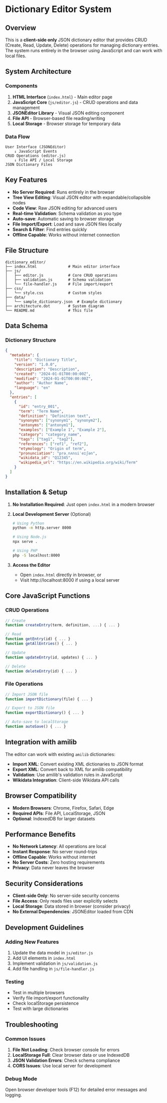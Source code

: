 # Dictionary Editor System

## Overview

This is a **client-side only** JSON dictionary editor that provides CRUD (Create, Read, Update, Delete) operations for managing dictionary entries. The system runs entirely in the browser using JavaScript and can work with local files.

## System Architecture

### Components

1. **HTML Interface** (`index.html`) - Main editor page
2. **JavaScript Core** (`js/editor.js`) - CRUD operations and data management
3. **JSONEditor Library** - Visual JSON editing component
4. **File API** - Browser-based file reading/writing
5. **Local Storage** - Browser storage for temporary data

### Data Flow

```
User Interface (JSONEditor) 
    ↓ JavaScript Events
CRUD Operations (editor.js)
    ↓ File API / Local Storage
JSON Dictionary Files
```

## Key Features

- **No Server Required**: Runs entirely in the browser
- **Tree View Editing**: Visual JSON editor with expandable/collapsible nodes
- **Code View**: Raw JSON editing for advanced users
- **Real-time Validation**: Schema validation as you type
- **Auto-save**: Automatic saving to browser storage
- **File Import/Export**: Load and save JSON files locally
- **Search & Filter**: Find entries quickly
- **Offline Capable**: Works without internet connection

## File Structure

```
dictionary_editor/
├── index.html              # Main editor interface
├── js/
│   ├── editor.js           # Core CRUD operations
│   ├── validation.js       # Schema validation
│   └── file-handler.js     # File import/export
├── css/
│   └── style.css           # Custom styles
├── data/
│   └── sample_dictionary.json  # Example dictionary
├── architecture.dot        # System diagram
└── README.md               # This file
```

## Data Schema

### Dictionary Structure
```json
{
  "metadata": {
    "title": "Dictionary Title",
    "version": "1.0.0",
    "description": "Description",
    "created": "2024-01-01T00:00:00Z",
    "modified": "2024-01-01T00:00:00Z",
    "author": "Author Name",
    "language": "en"
  },
  "entries": [
    {
      "id": "entry_001",
      "term": "Term Name",
      "definition": "Definition text",
      "synonyms": ["synonym1", "synonym2"],
      "antonyms": ["antonym1"],
      "examples": ["Example 1", "Example 2"],
      "category": "category_name",
      "tags": ["tag1", "tag2"],
      "references": ["ref1", "ref2"],
      "etymology": "Origin of term",
      "pronunciation": "prəˌnʌnsiˈeɪʃən",
      "wikidata_id": "Q12345",
      "wikipedia_url": "https://en.wikipedia.org/wiki/Term"
    }
  ]
}
```

## Installation & Setup

1. **No Installation Required**: Just open `index.html` in a modern browser

2. **Local Development Server** (Optional)
   ```bash
   # Using Python
   python -m http.server 8000
   
   # Using Node.js
   npx serve .
   
   # Using PHP
   php -S localhost:8000
   ```

3. **Access the Editor**
   - Open `index.html` directly in browser, or
   - Visit http://localhost:8000 if using a local server

## Core JavaScript Functions

### CRUD Operations
```javascript
// Create
function createEntry(term, definition, ...) { ... }

// Read
function getEntry(id) { ... }
function getAllEntries() { ... }

// Update
function updateEntry(id, updates) { ... }

// Delete
function deleteEntry(id) { ... }
```

### File Operations
```javascript
// Import JSON file
function importDictionary(file) { ... }

// Export to JSON file
function exportDictionary() { ... }

// Auto-save to localStorage
function autoSave() { ... }
```

## Integration with amilib

The editor can work with existing `amilib` dictionaries:

- **Import XML**: Convert existing XML dictionaries to JSON format
- **Export XML**: Convert back to XML for amilib compatibility
- **Validation**: Use amilib's validation rules in JavaScript
- **Wikidata Integration**: Client-side Wikidata API calls

## Browser Compatibility

- **Modern Browsers**: Chrome, Firefox, Safari, Edge
- **Required APIs**: File API, LocalStorage, JSON
- **Optional**: IndexedDB for larger datasets

## Performance Benefits

- **No Network Latency**: All operations are local
- **Instant Response**: No server round-trips
- **Offline Capable**: Works without internet
- **No Server Costs**: Zero hosting requirements
- **Privacy**: Data never leaves the browser

## Security Considerations

- **Client-side Only**: No server-side security concerns
- **File Access**: Only reads files user explicitly selects
- **Local Storage**: Data stored in browser (consider privacy)
- **No External Dependencies**: JSONEditor loaded from CDN

## Development Guidelines

### Adding New Features
1. Update the data model in `js/editor.js`
2. Add UI elements in `index.html`
3. Implement validation in `js/validation.js`
4. Add file handling in `js/file-handler.js`

### Testing
- Test in multiple browsers
- Verify file import/export functionality
- Check localStorage persistence
- Test with large dictionaries

## Troubleshooting

### Common Issues
1. **File Not Loading**: Check browser console for errors
2. **LocalStorage Full**: Clear browser data or use IndexedDB
3. **JSON Validation Errors**: Check schema compliance
4. **CORS Issues**: Use local server for development

### Debug Mode
Open browser developer tools (F12) for detailed error messages and logging. 